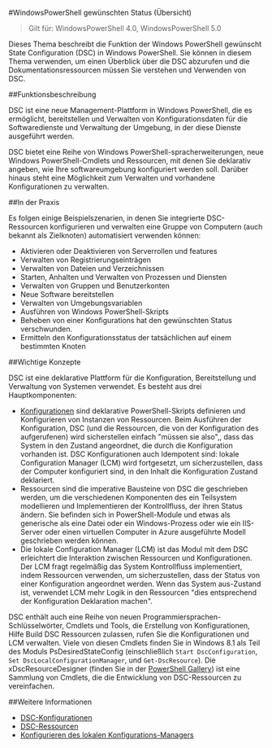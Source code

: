 #WindowsPowerShell gewünschten Status (Übersicht)

> Gilt für: WindowsPowerShell 4.0, WindowsPowerShell 5.0

Dieses Thema beschreibt die Funktion der Windows PowerShell gewünscht State Configuration (DSC) in Windows PowerShell. Sie können in diesem Thema verwenden, um einen Überblick über die DSC abzurufen und die Dokumentationsressourcen müssen Sie verstehen und Verwenden von DSC.

##Funktionsbeschreibung

DSC ist eine neue Management-Plattform in Windows PowerShell, die es ermöglicht, bereitstellen und Verwalten von Konfigurationsdaten für die Softwaredienste und Verwaltung der Umgebung, in der diese Dienste ausgeführt werden.

DSC bietet eine Reihe von Windows PowerShell-spracherweiterungen, neue Windows PowerShell-Cmdlets und Ressourcen, mit denen Sie deklarativ angeben, wie Ihre softwareumgebung konfiguriert werden soll. Darüber hinaus steht eine Möglichkeit zum Verwalten und vorhandene Konfigurationen zu verwalten.

##In der Praxis

Es folgen einige Beispielszenarien, in denen Sie integrierte DSC-Ressourcen konfigurieren und verwalten eine Gruppe von Computern (auch bekannt als Zielknoten) automatisiert verwenden können:

* Aktivieren oder Deaktivieren von Serverrollen und features
* Verwalten von Registrierungseinträgen
* Verwalten von Dateien und Verzeichnissen
* Starten, Anhalten und Verwalten von Prozessen und Diensten
* Verwalten von Gruppen und Benutzerkonten
* Neue Software bereitstellen
* Verwalten von Umgebungsvariablen
* Ausführen von Windows PowerShell-Skripts
* Beheben von einer Konfigurations hat den gewünschten Status verschwunden.
* Ermitteln den Konfigurationsstatus der tatsächlichen auf einem bestimmten Knoten

##Wichtige Konzepte

DSC ist eine deklarative Plattform für die Konfiguration, Bereitstellung und Verwaltung von Systemen verwendet. Es besteht aus drei Hauptkomponenten:

* [Konfigurationen](configurations.md) sind deklarative PowerShell-Skripts definieren und Konfigurieren von Instanzen von Ressourcen. Beim Ausführen der Konfiguration, DSC (und die Ressourcen, die von der Konfiguration des aufgerufenen) wird sicherstellen einfach "müssen sie also",, dass das System in den Zustand angeordnet, die durch die Konfiguration vorhanden ist. DSC Konfigurationen auch Idempotent sind: lokale Configuration Manager (LCM) wird fortgesetzt, um sicherzustellen, dass der Computer konfiguriert sind, in den Inhalt die Konfiguration Zustand deklariert.
* Ressourcen sind die imperative Bausteine von DSC die geschrieben werden, um die verschiedenen Komponenten des ein Teilsystem modellieren und Implementieren der Kontrollfluss, der ihren Status ändern. Sie befinden sich in PowerShell-Module und etwas als generische als eine Datei oder ein Windows-Prozess oder wie ein IIS-Server oder einen virtuellen Computer in Azure ausgeführte Modell geschrieben werden können.
* Die lokale Configuration Manager (LCM) ist das Modul mit dem DSC erleichtert die Interaktion zwischen Ressourcen und Konfigurationen. Der LCM fragt regelmäßig das System Kontrollfluss implementiert, indem Ressourcen verwenden, um sicherzustellen, dass der Status von einer Konfiguration angeordnet werden. Wenn das System aus-Zustand ist, verwendet LCM mehr Logik in den Ressourcen "dies entsprechend der Konfiguration Deklaration machen".

DSC enthält auch eine Reihe von neuen Programmiersprachen-Schlüsselwörter, Cmdlets und Tools, die Erstellung von Konfigurationen, Hilfe Build DSC Ressourcen zulassen, rufen Sie die Konfigurationen und LCM verwalten. Viele von diesen Cmdlets finden Sie in Windows 8.1 als Teil des Moduls PsDesiredStateConfig (einschließlich `Start DscConfiguration`, `Set DscLocalConfigurationManager`, und `Get-DscResource`). Die xDscResourceDesigner (finden Sie in der [PowerShell Gallery](https://www.powershellgallery.com/packages/xDSCResourceDesigner/)) ist eine Sammlung von Cmdlets, die die Entwicklung von DSC-Ressourcen zu vereinfachen.

##Weitere Informationen

* [DSC-Konfigurationen](configurations.md)
* [DSC-Ressourcen](resources.md)
* [Konfigurieren des lokalen Konfigurations-Managers](metaconfig.md)





